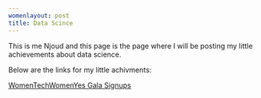 ```yaml
---
womenlayout: post
title: Data Scince 
---
```


This is me Njoud and this page is the page where I will be posting my little achievements about data science. 


Below are the links for my little achivments:

[WomenTechWomenYes Gala Signups]('/womentechwomenyes')


